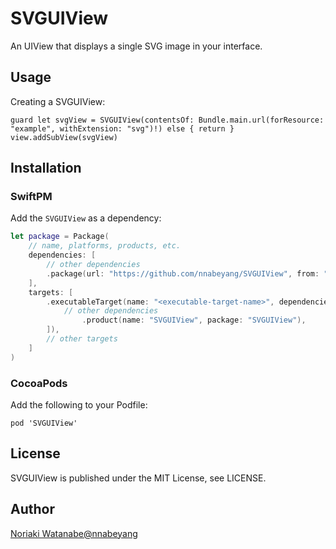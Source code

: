 # SVGUIView

An UIView that displays a single SVG image in your interface.

## Usage

Creating a SVGUIView:
```
guard let svgView = SVGUIView(contentsOf: Bundle.main.url(forResource: "example", withExtension: "svg")!) else { return }
view.addSubView(svgView)
```

## Installation

### SwiftPM

Add the `SVGUIView` as a dependency:

```swift
let package = Package(
    // name, platforms, products, etc.
    dependencies: [
        // other dependencies
        .package(url: "https://github.com/nnabeyang/SVGUIView", from: "0.2.1"),
    ],
    targets: [
        .executableTarget(name: "<executable-target-name>", dependencies: [
            // other dependencies
                .product(name: "SVGUIView", package: "SVGUIView"),
        ]),
        // other targets
    ]
)
```

### CocoaPods

Add the following to your Podfile:

```terminal
pod 'SVGUIView'
```

## License

SVGUIView is published under the MIT License, see LICENSE.

## Author
[Noriaki Watanabe@nnabeyang](https://twitter.com/nnabeyang)

